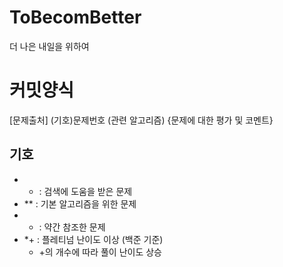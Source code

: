 # ToBecomBetter
더 나은 내일을 위하여

# 커밋양식
[문제출처] (기호)문제번호 (관련 알고리즘) {문제에 대한 평가 및 코멘트}
## 기호
- * : 검색에 도움을 받은 문제
- ** : 기본 알고리즘을 위한 문제
- + : 약간 참조한 문제
- *+ : 플레티넘 난이도 이상 (백준 기준)
  - +의 개수에 따라 풀이 난이도 상승
